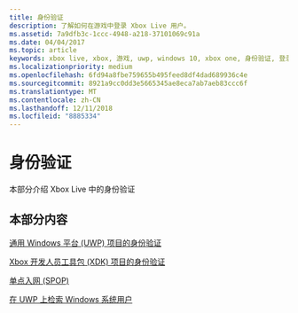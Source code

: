 ```yaml
---
title: 身份验证
description: 了解如何在游戏中登录 Xbox Live 用户。
ms.assetid: 7a9dfb3c-1ccc-4948-a218-37101069c91a
ms.date: 04/04/2017
ms.topic: article
keywords: xbox live, xbox, 游戏, uwp, windows 10, xbox one, 身份验证, 登录
ms.localizationpriority: medium
ms.openlocfilehash: 6fd94a8fbe759655b495feed8df4dad689936c4e
ms.sourcegitcommit: 8921a9cc0dd3e5665345ae8eca7ab7aeb83ccc6f
ms.translationtype: MT
ms.contentlocale: zh-CN
ms.lasthandoff: 12/11/2018
ms.locfileid: "8885334"
---
```

# <a name="authentication"></a>身份验证

本部分介绍 Xbox Live 中的身份验证

## <a name="in-this-section"></a>本部分内容

[通用 Windows 平台 (UWP) 项目的身份验证](authentication-for-UWP-projects.md)

[Xbox 开发人员工具包 (XDK) 项目的身份验证](authentication-for-XDK-projects.md)

[单点入网 (SPOP)](single-point-of-presence.md)

[在 UWP 上检索 Windows 系统用户](retrieving-windows-system-user-on-UWP.md)
